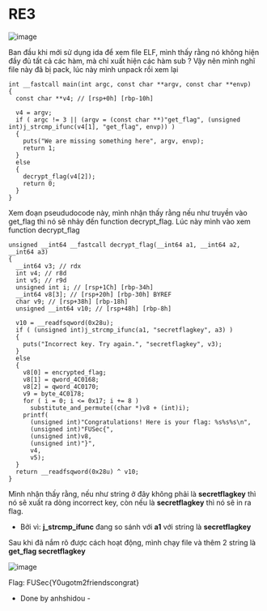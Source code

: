 # RE3

![image](https://github.com/anhshidou/FUSec2024/assets/120787381/40cf8890-7618-4634-ba88-74b21732079d)

Ban đầu khi mới sử dụng ida để xem file ELF, mình thấy rằng nó không hiện đầy đủ tất cả các hàm, mà chỉ xuất hiện các hàm sub ? Vậy nên mình nghĩ file này đã bị pack, lúc này mình unpack rồi xem lại

```
int __fastcall main(int argc, const char **argv, const char **envp)
{
  const char **v4; // [rsp+0h] [rbp-10h]

  v4 = argv;
  if ( argc != 3 || (argv = (const char **)"get_flag", (unsigned int)j_strcmp_ifunc(v4[1], "get_flag", envp)) )
  {
    puts("We are missing something here", argv, envp);
    return 1;
  }
  else
  {
    decrypt_flag(v4[2]);
    return 0;
  }
}
```

Xem đoạn pseududocode này, mình nhận thấy rằng nếu như truyền vào get_flag thì nó sẽ nhảy đến function decrypt_flag. Lúc này mình vào xem function decrypt_flag

```
unsigned __int64 __fastcall decrypt_flag(__int64 a1, __int64 a2, __int64 a3)
{
  __int64 v3; // rdx
  int v4; // r8d
  int v5; // r9d
  unsigned int i; // [rsp+1Ch] [rbp-34h]
  __int64 v8[3]; // [rsp+20h] [rbp-30h] BYREF
  char v9; // [rsp+38h] [rbp-18h]
  unsigned __int64 v10; // [rsp+48h] [rbp-8h]

  v10 = __readfsqword(0x28u);
  if ( (unsigned int)j_strcmp_ifunc(a1, "secretflagkey", a3) )
  {
    puts("Incorrect key. Try again.", "secretflagkey", v3);
  }
  else
  {
    v8[0] = encrypted_flag;
    v8[1] = qword_4C0168;
    v8[2] = qword_4C0170;
    v9 = byte_4C0178;
    for ( i = 0; i <= 0x17; i += 8 )
      substitute_and_permute((char *)v8 + (int)i);
    printf(
      (unsigned int)"Congratulations! Here is your flag: %s%s%s\n",
      (unsigned int)"FUSec{",
      (unsigned int)v8,
      (unsigned int)"}",
      v4,
      v5);
  }
  return __readfsqword(0x28u) ^ v10;
}
```

Mình nhận thấy rằng, nếu như string ở đây không phải là **secretflagkey** thì nó sẽ xuất ra dòng incorrect key, còn nếu là **secretflagkey** thì nó sẽ in ra flag. 

- Bởi vì: **j_strcmp_ifunc** đang so sánh với **a1** với string là **secretflagkey**

Sau khi đã nắm rõ được cách hoạt động, mình chạy file và thêm 2 string là **get_flag secretflagkey**

![image](https://github.com/anhshidou/FUSec2024/assets/120787381/d6ce78bb-fa42-4f0d-8039-6148fabb4692)

Flag: FUSec{Y0ugotm2friendscongrat}

- Done by anhshidou -







